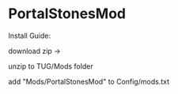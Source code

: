 # PortalStonesMod

Install Guide:

download zip ->

unzip to TUG/Mods folder

add "Mods/PortalStonesMod" to Config/mods.txt
